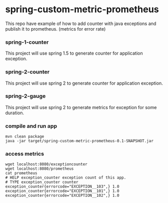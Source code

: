 # spring-custom-metric-prometheus

This repo have example of how to add counter with java exceptions and publish it to prometheus. (metrics for error rate)


### spring-1-counter

This project will use spring 1.5 to generate counter for application exception.

### spring-2-counter
This project will use spring 2 to generate counter for application exception.

### spring-2-gauge
This project will use spring 2 to generate metrics for exception for some duration.

### compile and run app

```
mvn clean package
java -jar target/spring-custom-metric-prometheus-0.1-SNAPSHOT.jar
```

### access metrics

```
wget localhost:8080/exceptioncounter
wget localhost:8080/prometheus
cat prometheus
# HELP exception_counter exception count of this app.
# TYPE exception_counter counter
exception_counter{errorcode="EXCEPTION__103",} 1.0
exception_counter{errorcode="EXCEPTION__101",} 1.0
exception_counter{errorcode="EXCEPTION__102",} 1.0
```
